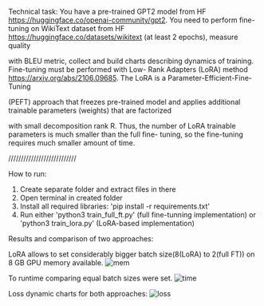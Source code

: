 Technical task:
You have a pre-trained GPT2 model from HF https://huggingface.co/openai-community/gpt2. You need to perform
fine-tuning on WikiText dataset from HF https://huggingface.co/datasets/wikitext (at least 2 epochs), measure quality

with BLEU metric, collect and build charts describing dynamics of training. Fine-tuning must be performed with Low-
Rank Adapters (LoRA) method https://arxiv.org/abs/2106.09685. The LoRA is a Parameter-Efficient-Fine-Tuning

(PEFT) approach that freezes pre-trained model and applies additional trainable parameters (weights) that are factorized

with small decomposition rank R. Thus, the number of LoRA trainable parameters is much smaller than the full fine-
tuning, so the fine-tuning requires much smaller amount of time.

///////////////////////////

How to run:

1) Create separate folder and extract files in there
2) Open terminal in created folder
3) Install all required libraries: 'pip install -r requirements.txt'
4) Run either 'python3 train_full_ft.py' (full fine-tunning implementation) or 'python3 train_lora.py' (LoRA-based implementation)

Results and comparison of two approaches:

LoRA allows to set considerably bigger batch size(8(LoRA) to 2(full FT)) on 8 GB GPU memory available.
![mem](https://github.com/TimofeyPakholkov/gpt2_fine_tuning_wikitext/assets/63054134/b1301331-22e7-4f52-aa8d-7fc620abfea9)

To runtime comparing equal batch sizes were set.
![time](https://github.com/TimofeyPakholkov/gpt2_fine_tuning_wikitext/assets/63054134/22003b4b-002d-48a9-a757-628ef21565d8)

Loss dynamic charts for both approaches:
![loss](https://github.com/TimofeyPakholkov/gpt2_fine_tuning_wikitext/assets/63054134/cad047c6-a79b-4782-b9e3-39366fd44769)
